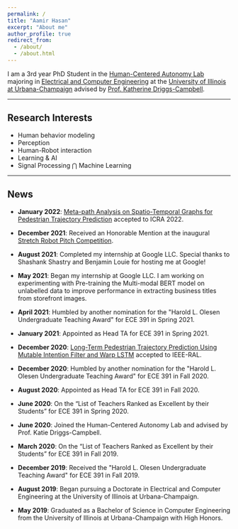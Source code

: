 ```yaml
---
permalink: /
title: "Aamir Hasan"
excerpt: "About me"
author_profile: true
redirect_from: 
  - /about/
  - /about.html
---
```


I am a 3rd year PhD Student in the [Human-Centered Autonomy Lab](https://publish.illinois.edu/humancenteredautonomy/) majoring in [Electrical and Computer Engineering](https://ece.illinois.edu) at the [University of Illinois at Urbana-Champaign](https://illinois.edu) advised by [Prof. Katherine Driggs-Campbell](https://krdc.web.illinois.edu).

---

## Research Interests

* Human behavior modeling
* Perception
* Human-Robot interaction
* Learning & AI
* Signal Processing $\bigcap$ Machine Learning

---

## News

[//]: # (- **May 2022**: Returned to Google LLC for another internship. I am working on .. )

- **January 2022**: [Meta-path Analysis on Spatio-Temporal Graphs for Pedestrian Trajectory Prediction]() accepted to ICRA 2022.

- **December 2021**: Received an Honorable Mention at the inaugural [Stretch Robot Pitch Competition](https://techsage.gatech.edu/stretch-robot-pitch-competition).

- **August 2021**: Completed my internship at Google LLC. Special thanks to Shashank Shastry and Benjamin Louie for hosting me at Google!

- **May 2021**: Began my internship at Google LLC. I am working on experimenting with Pre-training the Multi-modal BERT model on unlabelled data to improve performance in extracting business titles from storefront images.

- **April 2021**: Humbled by another nomination for the "Harold L. Olesen Undergraduate Teaching Award" for ECE 391 in Spring 2021.

- **January 2021**: Appointed as Head TA for ECE 391 in Spring 2021.

- **December 2020**: [Long-Term Pedestrian Trajectory Prediction Using Mutable Intention Filter and Warp LSTM](https://ieeexplore.ieee.org/document/9309334) accepted to IEEE-RAL.

- **December 2020**: Humbled by another nomination for the "Harold L. Olesen Undergraduate Teaching Award" for ECE 391 in Fall 2020.

- **August 2020**: Appointed as Head TA for ECE 391 in Fall 2020.

- **June 2020**: On the “List of Teachers Ranked as Excellent by their Students” for ECE 391 in Spring 2020. 

- **June 2020**: Joined the Human-Centered Autonomy Lab and advised by Prof. Katie Driggs-Campbell.

- **March 2020**: On the “List of Teachers Ranked as Excellent by their Students” for ECE 391 in Fall 2019. 

- **December 2019**: Received the "Harold L. Olesen Undergraduate Teaching Award" for ECE 391 in Fall 2019.

- **August 2019**: Began pursuing a Doctorate in Electrical and Computer Engineering at the University of Illinois at Urbana-Champaign.

- **May 2019**: Graduated as a Bachelor of Science in Computer Engineering from the University of Illinois at Urbana-Champaign with High Honors.
